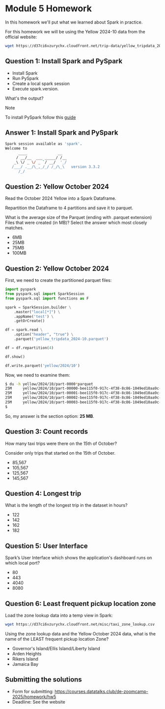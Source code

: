 # Module 5 Homework

In this homework we'll put what we learned about Spark in practice.

For this homework we will be using the Yellow 2024-10 data from the official website: 

```bash
wget https://d37ci6vzurychx.cloudfront.net/trip-data/yellow_tripdata_2024-10.parquet
```


## Question 1: Install Spark and PySpark

- Install Spark
- Run PySpark
- Create a local spark session
- Execute spark.version.

What's the output?

> [!NOTE]
> To install PySpark follow this [guide](https://github.com/DataTalksClub/data-engineering-zoomcamp/blob/main/05-batch/setup/pyspark.md)


## Answer 1: Install Spark and PySpark

```bash
Spark session available as 'spark'.
Welcome to
      ____              __
     / __/__  ___ _____/ /__
    _\ \/ _ \/ _ `/ __/  '_/
   /___/ .__/\_,_/_/ /_/\_\   version 3.3.2
      /_/
```
## Question 2: Yellow October 2024

Read the October 2024 Yellow into a Spark Dataframe.

Repartition the Dataframe to 4 partitions and save it to parquet.

What is the average size of the Parquet (ending with .parquet extension) Files that were created (in MB)? Select the answer which most closely matches.

- 6MB
- 25MB
- 75MB
- 100MB


## Question 2: Yellow October 2024
First, we need to create the partitioned parquet files:

```python
import pyspark
from pyspark.sql import SparkSession
from pyspark.sql import functions as F

spark = SparkSession.builder \
    .master("local[*]") \
    .appName('test') \
    .getOrCreate()

df = spark.read \
    .option("header", "true") \
    .parquet('yellow_tripdata_2024-10.parquet')

df = df.repartition(4)

df.show()

df.write.parquet('yellow/2024/10')
```
Now, we need to examine them:

```bash
$ du -h yellow/2024/10/part-0000*parquet
25M     yellow/2024/10/part-00000-bee115f0-917c-4f38-8c86-1049ed10aa9c-c000.snappy.parquet
25M     yellow/2024/10/part-00001-bee115f0-917c-4f38-8c86-1049ed10aa9c-c000.snappy.parquet
25M     yellow/2024/10/part-00002-bee115f0-917c-4f38-8c86-1049ed10aa9c-c000.snappy.parquet
25M     yellow/2024/10/part-00003-bee115f0-917c-4f38-8c86-1049ed10aa9c-c000.snappy.parquet
$
```

So, my answer is the section option: **25 MB**.

## Question 3: Count records 

How many taxi trips were there on the 15th of October?

Consider only trips that started on the 15th of October.

- 85,567
- 105,567
- 125,567
- 145,567


## Question 4: Longest trip

What is the length of the longest trip in the dataset in hours?

- 122
- 142
- 162
- 182


## Question 5: User Interface

Spark’s User Interface which shows the application's dashboard runs on which local port?

- 80
- 443
- 4040
- 8080



## Question 6: Least frequent pickup location zone

Load the zone lookup data into a temp view in Spark:

```bash
wget https://d37ci6vzurychx.cloudfront.net/misc/taxi_zone_lookup.csv
```

Using the zone lookup data and the Yellow October 2024 data, what is the name of the LEAST frequent pickup location Zone?

- Governor's Island/Ellis Island/Liberty Island
- Arden Heights
- Rikers Island
- Jamaica Bay


## Submitting the solutions

- Form for submitting: https://courses.datatalks.club/de-zoomcamp-2025/homework/hw5
- Deadline: See the website
